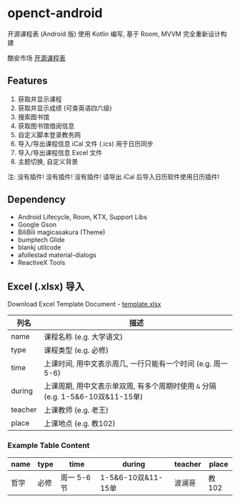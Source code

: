 # openct-android

开源课程表 (Android 版) 使用 Kotlin 编写, 基于 Room, MVVM 完全重新设计构建

酷安市场 [开源课程表](http://www.coolapk.com/apk/cc.metapro.openct)

## Features

1. 获取并显示课程
1. 获取并显示成绩 (可查英语四六级)
1. 搜索图书馆
1. 获取图书馆借阅信息
1. 自定义脚本登录教务网
1. 导入/导出课程信息 iCal 文件 (.ics) 用于日历同步
1. 导入/导出课程信息 Excel 文件
1. 主题切换, 自定义背景

注: 没有插件! 没有插件! 没有插件! 请导出 iCal 后导入日历软件使用日历插件!

## Dependency

- Android Lifecycle, Room, KTX, Support Libs
- Google Gson
- BiliBili magicasakura (Theme)
- bumptech Glide
- blankj utilcode
- afollestad material-dialogs
- ReactiveX Tools

## Excel (.xlsx) 导入

Download Excel Template Document - <a href="./template.xlsx?raw=true">template.xlsx</a>

|列名|描述|
|----|----|
|name|课程名称 (e.g. 大学语文)|
|type|课程类型 (e.g. 必修)|
|time|上课时间, 用中文表示周几, 一行只能有一个时间 (e.g. 周一5-6)|
|during|上课周期, 用中文表示单双周, 有多个周期时使用 `&` 分隔 (e.g. 1-5&6-10双&11-15单)|
|teacher|上课教师 (e.g. 老王)|
|place|上课地点 (e.g. 教102)|

### Example Table Content

|name|type|time|during|teacher|place|
|----|----|----|-----|----|----|
|哲学|必修|周一 5-6节|1-5&6-10双&11-15单|波澜哥|教102|
